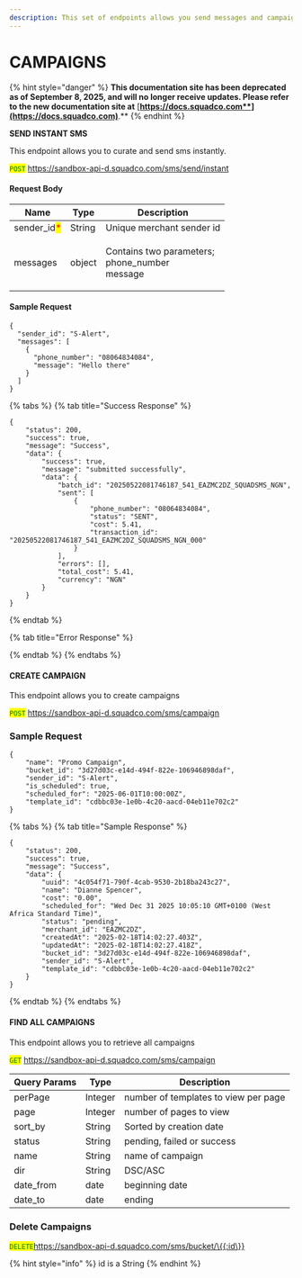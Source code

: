 ```yaml
---
description: This set of endpoints allows you send messages and campaigns.
---
```


# CAMPAIGNS

{% hint style="danger" %}
**This documentation site has been deprecated as of September 8, 2025, and will no longer receive updates. Please refer to the new documentation site at** [**https://docs.squadco.com**](https://docs.squadco.com)**.**
{% endhint %}

**SEND INSTANT SMS**

This endpoint allows you to curate and send sms instantly.

<mark style="color:green;">`POST`</mark> https://sandbox-api-d.squadco.com/sms/send/instant

#### Request Body

| Name                                         | Type   | Description                                                 |
| -------------------------------------------- | ------ | ----------------------------------------------------------- |
| sender\_id<mark style="color:red;">\*</mark> | String | Unique merchant sender id                                   |
| messages                                     | object | <p>Contains two parameters; <br>phone_number<br>message</p> |

#### Sample Request

```
{
  "sender_id": "S-Alert",
  "messages": [
    {
      "phone_number": "08064834084",
      "message": "Hello there"
    }
  ]
}
```

{% tabs %}
{% tab title="Success Response" %}
```
{
    "status": 200,
    "success": true,
    "message": "Success",
    "data": {
        "success": true,
        "message": "submitted successfully",
        "data": {
            "batch_id": "20250522081746187_541_EAZMC2DZ_SQUADSMS_NGN",
            "sent": [
                {
                    "phone_number": "08064834084",
                    "status": "SENT",
                    "cost": 5.41,
                    "transaction_id": "20250522081746187_541_EAZMC2DZ_SQUADSMS_NGN_000"
                }
            ],
            "errors": [],
            "total_cost": 5.41,
            "currency": "NGN"
        }
    }
}

```
{% endtab %}

{% tab title="Error Response" %}

{% endtab %}
{% endtabs %}

#### CREATE CAMPAIGN&#x20;

This endpoint allows you to create campaigns

<mark style="color:green;">`POST`</mark> https://sandbox-api-d.squadco.com/sms/campaign

### Sample Request

```
{
    "name": "Promo Campaign",
    "bucket_id": "3d27d03c-e14d-494f-822e-106946898daf",
    "sender_id": "S-Alert",
    "is_scheduled": true,
    "scheduled_for": "2025-06-01T10:00:00Z",
    "template_id": "cdbbc03e-1e0b-4c20-aacd-04eb11e702c2"
}

```

{% tabs %}
{% tab title="Sample Response" %}
```
{
    "status": 200,
    "success": true,
    "message": "Success",
    "data": {
        "uuid": "4c054f71-790f-4cab-9530-2b18ba243c27",
        "name": "Dianne Spencer",
        "cost": "0.00",
        "scheduled_for": "Wed Dec 31 2025 10:05:10 GMT+0100 (West Africa Standard Time)",
        "status": "pending",
        "merchant_id": "EAZMC2DZ",
        "createdAt": "2025-02-18T14:02:27.403Z",
        "updatedAt": "2025-02-18T14:02:27.418Z",
        "bucket_id": "3d27d03c-e14d-494f-822e-106946898daf",
        "sender_id": "S-Alert",
        "template_id": "cdbbc03e-1e0b-4c20-aacd-04eb11e702c2"
    }
}
```
{% endtab %}
{% endtabs %}

#### FIND ALL CAMPAIGNS

This endpoint allows you to retrieve all campaigns

<mark style="color:green;">`GET`</mark> https://sandbox-api-d.squadco.com/sms/campaign

| Query Params | Type    | Description                          |
| ------------ | ------- | ------------------------------------ |
| perPage      | Integer | number of templates to view per page |
| page         | Integer | number of pages to view              |
| sort\_by     | String  | Sorted by creation date              |
| status       | String  | pending, failed or success           |
| name         | String  | name of campaign                     |
| dir          | String  | DSC/ASC                              |
| date\_from   | date    | beginning date                       |
| date\_to     | date    | ending                               |

### Delete Campaigns

<mark style="color:green;">`DELETE`</mark>https://sandbox-api-d.squadco.com/sms/bucket/\{{:id\}}

{% hint style="info" %}
id is a String
{% endhint %}
